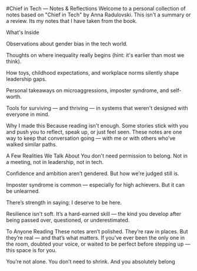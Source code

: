 #Chief in Tech — Notes & Reflections
Welcome to a personal collection of notes based on "Chief in Tech" by Anna Radulovski. This isn't a summary or a review. Its my notes that I have taken from the book. 

What's Inside

Observations about gender bias in the tech world.

Thoughts on where inequality really begins (hint: it's earlier than most we think).

How toys, childhood expectations, and workplace norms silently shape leadership gaps.

Personal takeaways on microaggressions, imposter syndrome, and self-worth.

Tools for surviving — and thriving — in systems that weren't designed with everyone in mind.

Why I made this 
Because reading isn't enough. Some stories stick with you and push you to reflect, speak up, or just feel seen. These notes are one way to keep that conversation going — with me or with others who’ve walked similar paths.

A Few Realities We Talk About
You don't need permission to belong. Not in a meeting, not in leadership, not in tech.

Confidence and ambition aren’t gendered. But how we’re judged still is.

Imposter syndrome is common — especially for high achievers. But it can be unlearned.

There’s strength in saying: I deserve to be here.

Resilience isn't soft. It’s a hard-earned skill — the kind you develop after being passed over, questioned, or underestimated.

To Anyone Reading
These notes aren’t polished. They’re raw in places. But they’re real — and that’s what matters. If you’ve ever been the only one in the room, doubted your voice, or waited to be perfect before stepping up — this space is for you.

You’re not alone. You don’t need to shrink. And you absolutely belong
